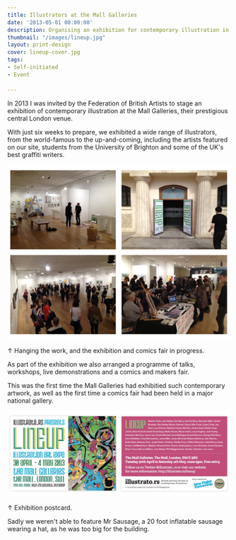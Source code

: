 ```yaml
---
title: Illustrators at the Mall Galleries
date: '2013-05-01 00:00:00'
description: Organising an exhibition for contemporary illustration in the centre of London.
thumbnail: "/images/lineup.jpg"
layout: print-design
cover: lineup-cover.jpg
tags:
- Self-initiated
- Event

---
```


In 2013 I was invited by the Federation of British Artists to stage an exhibition of contemporary illustration at the Mall Galleries, their prestigious central London venue. 

With just six weeks to prepare, we exhibited a wide range of illustrators, from the world-famous to the up-and-coming, including the artists featured on our site, students from the University of Brighton and some of the UK's best graffiti writers. 

<img src="/images/lineup1.jpg" class="wide">
<p class="caption">↑ Hanging the work, and the exhibition and comics fair in progress.</p>

As part of the exhibition we also arranged a programme of talks, workshops, live demonstrations and a comics and makers fair.

This was the first time the Mall Galleries had exhibitied such contemporary artwork, as well as the first time a comics fair had been held in a major national gallery.


<img src="/images/lineup2.jpg" class="wide">
<p class="caption">↑ Exhibition postcard.</p>

Sadly we weren't able to feature Mr Sausage, a 20 foot inflatable sausage wearing a hat, as he was too big for the building.